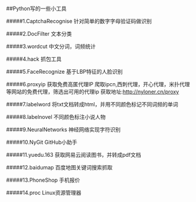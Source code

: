 #
##Python写的一些小工具

#####1.CaptchaRecognise
针对简单的数字字母验证码做识别

#####2.DocFilter
文本分类

#####3.wordcut
中文分词，词频统计

#####4.hack
抓包工具

#####5.FaceRecognize
基于LBP特征的人脸识别

#####6.proxyip
获取免费高匿代理IP
爬取ipcn,西刺代理，开心代理，米扑代理等网站的免费代理，筛选出可用的代理ip
获取地址:http://nyloner.cn/proxy

#####7.labelword
将txt文档转成html，并用不同颜色标记不同词频的单词

#####8.labelnovel
不同颜色标注小说人物

#####9.NeuralNetworks
神经网络实现字符识别

#####10.NyGit
GitHub小助手

#####11.yuedu.163
获取网易云阅读图书，并转成pdf文档

#####12.baidumap
百度地图关键词搜索抓取

#####13.PhoneShop
手机报价

#####14.proc
Linux资源管理器
